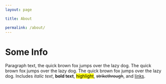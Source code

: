 ```yaml
---
layout: page

title: About

permalink: /about/
---
```



# Some Info

Paragraph text, the quick brown fox jumps over the lazy dog. The quick brown fox jumps over the lazy dog. The quick brown fox jumps over the lazy dog. Includes *italic text*, **bold text**, <mark>highlight</mark>, ~~strikethrough~~, and 	[links](https://www.markdownguide.org/).